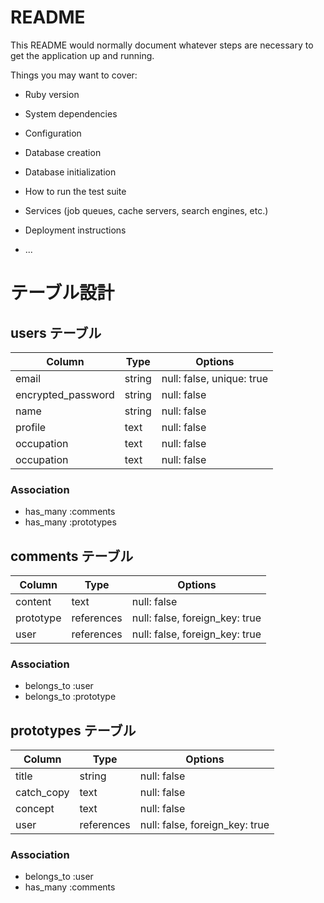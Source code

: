 # README

This README would normally document whatever steps are necessary to get the
application up and running.

Things you may want to cover:

* Ruby version

* System dependencies

* Configuration

* Database creation

* Database initialization

* How to run the test suite

* Services (job queues, cache servers, search engines, etc.)

* Deployment instructions

* ...

# テーブル設計

## users テーブル

| Column             | Type   | Options                   |
| ------------------ | ------ | -----------               |
| email              | string | null: false, unique: true |
| encrypted_password | string | null: false               |
| name               | string | null: false               |
| profile            |  text  | null: false               |
| occupation         |  text  | null: false               |
| occupation         |  text  | null: false               |

### Association

- has_many :comments
- has_many :prototypes


## comments テーブル

| Column    | Type       | Options                        |
| ------    | ------     | ----------------------         |
| content   |    text    | null: false                    |
| prototype | references | null: false, foreign_key: true |
| user      | references | null: false, foreign_key: true |

### Association

- belongs_to :user
- belongs_to :prototype



## prototypes テーブル

| Column     | Type          | Options                        |
| -------    | ----------    | ------------------------------ |
| title      | string        | null: false                    |
| catch_copy | text          | null: false                    |
| concept    | text          | null: false                    |
| user       | references    | null: false, foreign_key: true |

### Association

- belongs_to :user
- has_many :comments